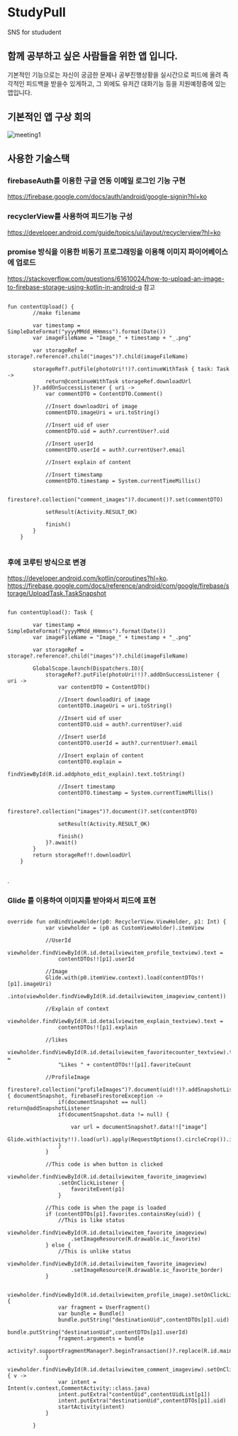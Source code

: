 # StudyPull
SNS for stududent
## 함께 공부하고 싶은 사람들을 위한 앱 입니다.
기본적인 기능으로는 자신이 궁금한 문제나 공부진행상황을 실시간으로 피드에 올려 즉각적인 피드백을 받을수 있게하고, 그 외에도 유저간 대화기능 등을 지원예정중에 있는 앱입니다.
## 기본적인 앱 구상 회의
![meeting1](https://user-images.githubusercontent.com/99385873/178091513-ae76d01f-c75d-4e05-942c-8b907a3003d8.png)
## 사용한 기술스택
### firebaseAuth를 이용한 구글 연동 이메일 로그인 기능 구현
https://firebase.google.com/docs/auth/android/google-signin?hl=ko
### recyclerView를 사용하여 피드기능 구성
https://developer.android.com/guide/topics/ui/layout/recyclerview?hl=ko
### promise 방식을 이용한 비동기 프로그래밍을 이용해 이미지 파이어베이스에 업로드
https://stackoverflow.com/questions/61610024/how-to-upload-an-image-to-firebase-storage-using-kotlin-in-android-q 참고
<pre><code>
fun contentUpload() {
        //make filename

        var timestamp = SimpleDateFormat("yyyyMMdd_HHmmss").format(Date())
        var imageFileName = "Image_" + timestamp + "_.png"

        var storageRef = storage?.reference?.child("images")?.child(imageFileName)

        storageRef?.putFile(photoUri!!)?.continueWithTask { task: Task<UploadTask.TaskSnapshot> ->
            return@continueWithTask storageRef.downloadUrl
        }?.addOnSuccessListener { uri ->
            var commentDTO = ContentDTO.Comment()

            //Insert downloadUri of image
            commentDTO.imageUri = uri.toString()

            //Insert uid of user
            commentDTO.uid = auth?.currentUser?.uid

            //Insert userId
            commentDTO.userId = auth?.currentUser?.email

            //Insert explain of content

            //Insert timestamp
            commentDTO.timestamp = System.currentTimeMillis()

            firestore?.collection("comment_images")?.document()?.set(commentDTO)

            setResult(Activity.RESULT_OK)

            finish()
        }
    }
    </code></pre>

### 후에 코루틴 방식으로 변경
https://developer.android.com/kotlin/coroutines?hl=ko.  
https://firebase.google.com/docs/reference/android/com/google/firebase/storage/UploadTask.TaskSnapshot

<pre><code>	
fun contentUpload(): Task<Uri> {

        var timestamp = SimpleDateFormat("yyyyMMdd_HHmmss").format(Date())
        var imageFileName = "Image_" + timestamp + "_.png"

        var storageRef = storage?.reference?.child("images")?.child(imageFileName)

        GlobalScope.launch(Dispatchers.IO){
            storageRef?.putFile(photoUri!!)?.addOnSuccessListener { uri ->
                var contentDTO = ContentDTO()

                //Insert downloadUri of image
                contentDTO.imageUri = uri.toString()

                //Insert uid of user
                contentDTO.uid = auth?.currentUser?.uid

                //Insert userId
                contentDTO.userId = auth?.currentUser?.email

                //Insert explain of content
                contentDTO.explain =
                    findViewById<EditText>(R.id.addphoto_edit_explain).text.toString()

                //Insert timestamp
                contentDTO.timestamp = System.currentTimeMillis()

                firestore?.collection("images")?.document()?.set(contentDTO)

                setResult(Activity.RESULT_OK)

                finish()
            }?.await()
        }
        return storageRef!!.downloadUrl
    }
    </code></pre>.   
### Glide 를 이용하여 이미지를 받아와서 피드에 표현
<pre><code>
override fun onBindViewHolder(p0: RecyclerView.ViewHolder, p1: Int) {
            var viewholder = (p0 as CustomViewHolder).itemView

            //UserId
            viewholder.findViewById<TextView>(R.id.detailviewitem_profile_textview).text =
                contentDTOs!![p1].userId

            //Image
            Glide.with(p0.itemView.context).load(contentDTOs!![p1].imageUri)
                .into(viewholder.findViewById<ImageView>(R.id.detailviewitem_imageview_content))

            //Explain of context
            viewholder.findViewById<TextView>(R.id.detailviewitem_explain_textview).text =
                contentDTOs!![p1].explain

            //likes
            viewholder.findViewById<TextView>(R.id.detailviewitem_favoritecounter_textview).text =
                "Likes " + contentDTOs!![p1].favoriteCount

            //ProfileImage
            firestore?.collection("profileImages")?.document(uid!!)?.addSnapshotListener { documentSnapshot, firebaseFirestoreException ->
                if(documentSnapshot == null) return@addSnapshotListener
                if(documentSnapshot.data != null) {

                    var url = documentSnapshot?.data!!["image"]
                    Glide.with(activity!!).load(url).apply(RequestOptions().circleCrop()).into(viewholder.findViewById<ImageView>(R.id.detailviewitem_profile_image))
                }
            }

            //This code is when button is clicked
            viewholder.findViewById<ImageView>(R.id.detailviewitem_favorite_imageview)
                .setOnClickListener {
                    favoriteEvent(p1)
                }

            //This code is when the page is loaded
            if (contentDTOs[p1].favorites.containsKey(uid)) {
                //This is like status
                viewholder.findViewById<ImageView>(R.id.detailviewitem_favorite_imageview)
                    .setImageResource(R.drawable.ic_favorite)
            } else {
                //This is unlike status
                viewholder.findViewById<ImageView>(R.id.detailviewitem_favorite_imageview)
                    .setImageResource(R.drawable.ic_favorite_border)
            }

            viewholder.findViewById<ImageView>(R.id.detailviewitem_profile_image).setOnClickListener {
                var fragment = UserFragment()
                var bundle = Bundle()
                bundle.putString("destinationUid",contentDTOs[p1].uid)
                bundle.putString("destinationUid",contentDTOs[p1].userId)
                fragment.arguments = bundle
                activity?.supportFragmentManager?.beginTransaction()?.replace(R.id.main_content,fragment)?.commit()
            }
            viewholder.findViewById<ImageView>(R.id.detailviewitem_comment_imageview).setOnClickListener { v ->
                var intent = Intent(v.context,CommentActivity::class.java)
                intent.putExtra("contentUid",contentUidList[p1])
                intent.putExtra("destinationUid",contentDTOs[p1].uid)
                startActivity(intent)
            }

        }
        </code></pre>
